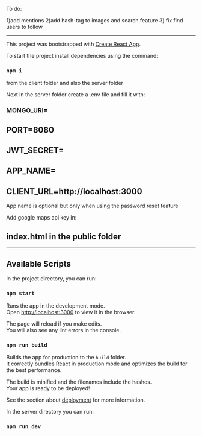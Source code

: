 To do: 

1)add mentions
2)add hash-tag to images and search feature
3) fix find users to follow



------------------------------------------------------------
This project was bootstrapped with [Create React App](https://github.com/facebook/create-react-app).

To start the project install dependencies using the command:
### `npm i` 

from the client folder and also the server folder

Next in the server folder create a .env file and fill it with:

### MONGO_URI=

## PORT=8080

## JWT_SECRET=

## APP_NAME=

## CLIENT_URL=http://localhost:3000

App name is optional but only when using the password reset feature

Add google maps api key in:

## index.html in the public folder
---------------------------------------

## Available Scripts

In the project directory, you can run:

### `npm start`

Runs the app in the development mode.<br />
Open [http://localhost:3000](http://localhost:3000) to view it in the browser.

The page will reload if you make edits.<br />
You will also see any lint errors in the console.

### `npm run build`

Builds the app for production to the `build` folder.<br />
It correctly bundles React in production mode and optimizes the build for the best performance.

The build is minified and the filenames include the hashes.<br />
Your app is ready to be deployed!

See the section about [deployment](https://facebook.github.io/create-react-app/docs/deployment) for more information.

In the server directory you can run:

### `npm run dev`

